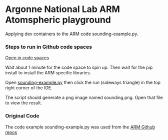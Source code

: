 # Argonne National Lab ARM Atomspheric playground

Applying dev containers to the ARM code sounding-example.py.

### Steps to run in Github code spaces
[Open in code spaces](https://codespaces.new/SteveFroehlich/anl-arm)

Wait about 1 minute for the code space to spin up. Then wait for the pip
install to install the ARM specific libraries.

Open [sounding-example.py](sounding-example.py) then click the run (sideways triangle)
in the top right corner of the IDE.

The script should generate a png image named sounding.png. Open that file to view the result.

### Original Code
The code example sounding-example.py was used from the 
[ARM Github repos](https://arm-doe.github.io/ACT/source/auto_examples/plotting/plot_enhanced_skewt.html#sphx-glr-source-auto-examples-plotting-plot-enhanced-skewt-py)

